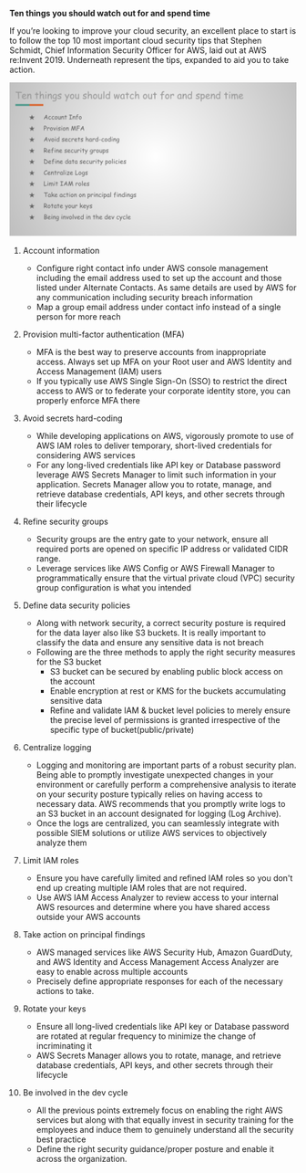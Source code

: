 **Ten things you should watch out for and spend time**


If you’re looking to improve your cloud security, an excellent place to start is to follow the top 10 most important cloud security tips that Stephen Schmidt, Chief Information Security Officer for AWS, laid out at AWS re:Invent 2019. Underneath represent the tips, expanded to aid you to take action.

<img src="image/image.png" class="inline"/>

1) Account information
     
    - Configure right contact info under AWS console management including the email address used to set up the account and those listed under Alternate Contacts. As same details are used by AWS for any communication including security breach information
    - Map a group email address under contact info instead of a single person for more reach

2) Provision multi-factor authentication (MFA)
    - MFA is the best way to preserve accounts from inappropriate access. Always set up MFA on your Root user and AWS Identity and Access Management (IAM) users
    - If you typically use AWS Single Sign-On (SSO) to restrict the direct access to AWS or to federate your corporate identity store, you can properly enforce MFA there

3) Avoid secrets hard-coding
    - While developing applications on AWS, vigorously promote to use of AWS IAM roles to deliver temporary, short-lived credentials for considering AWS services
    - For any long-lived credentials like API key or Database password leverage AWS Secrets Manager to limit such information in your application. Secrets Manager allow you to rotate, manage, and retrieve database credentials, API keys, and other secrets through their lifecycle

4) Refine security groups
    - Security groups are the entry gate to your network, ensure all required ports are opened on specific IP address or validated CIDR range. 
    - Leverage services like AWS Config or AWS Firewall Manager to programmatically ensure that the virtual private cloud (VPC) security group configuration is what you intended 

5) Define data security policies
    - Along with network security, a correct security posture is required for the data layer also like S3 buckets. It is really important to classify the data and ensure any sensitive data is not breach
    - Following are the three methods to apply the right security measures for the S3 bucket
         - S3 bucket can be secured by enabling public block access on the account
         - Enable encryption at rest or KMS for the buckets accumulating sensitive data
         - Refine and validate IAM & bucket level policies to merely ensure the precise level of permissions is granted irrespective of the specific type of bucket(public/private) 

6) Centralize logging
    - Logging and monitoring are important parts of a robust security plan. Being able to promptly investigate unexpected changes in your environment or carefully perform a comprehensive analysis to iterate on your security posture typically relies on having access to necessary data. AWS recommends that you promptly write logs to an S3 bucket in an account designated for logging (Log Archive). 
    - Once the logs are centralized, you can seamlessly integrate with possible SIEM solutions or utilize AWS services to objectively analyze them

7) Limit IAM roles
    - Ensure you have carefully limited and refined IAM roles so you don't end up creating multiple IAM roles that are not required.
    - Use AWS IAM Access Analyzer to review access to your internal AWS resources and determine where you have shared access outside your AWS accounts

8) Take action on principal findings
    - AWS managed services like AWS Security Hub, Amazon GuardDuty, and AWS Identity and Access Management Access Analyzer are easy to enable across multiple accounts
    - Precisely define appropriate responses for each of the necessary actions to take. 

9) Rotate your keys
    - Ensure all long-lived credentials like API key or Database password are rotated at regular frequency to minimize the change of incriminating it
    - AWS Secrets Manager allows you to rotate, manage, and retrieve database credentials, API keys, and other secrets through their lifecycle 

10) Be involved in the dev cycle
    - All the previous points extremely focus on enabling the right AWS services but along with that equally invest in security training for the employees and induce them to genuinely understand all the security best practice
    - Define the right security guidance/proper posture and enable it across the organization.
